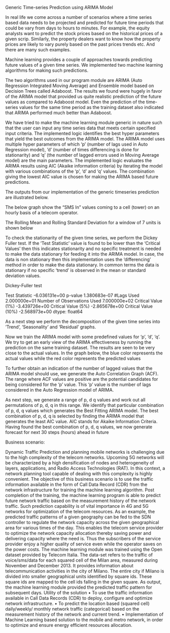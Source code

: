 Generic Time-series Prediction using ARIMA Model

In real life we come across a number of scenarios where a time series based data needs to be projected and predicted for future time periods that could be vary from days to hours to minutes. For example, the equity analysts want to predict the stock prices based on the historical prices of a given scrip. Similarly, the property dealers want to know how the property prices are likely to vary purely based on the past prices trends etc. And there are many such examples.

Machine learning provides a couple of approaches towards predicting future values of a given time series. We implemented two machine learning algorithms for making such predictions. 

The two algorithms used in our program module are ARIMA (Auto Regression Integrated Moving Average) and Ensemble model based on Decision Trees called Adaboost. The results we found were hugely in favor of the ARIMA model that provided us quite realistic prediction of the future values as compared to Adaboost model. Even the prediction of the time-series values for the same time period as the training dataset also indicated that ARIMA performed much better than Adaboost.

We have tried to make the machine learning module generic in nature such that the user can input any time series data that meets certain specified input criteria. The implemented logic identifies the best hyper parameters that yield the best outcomes from the ARIMA model. The ARIMA model uses multiple hyper parameters of which ‘p’ (number of lags used in Auto Regression model), ’d’ (number of times differencing is done for stationarity) and ’q’ (the number of lagged errors used in Moving Average model) are the main parameters. The implemented logic evaluates the ARIMA results using AIC (Akaike information criteria) by iterating the model with various combinations of the ‘p’, ‘d’ and ‘q’ values. The combination giving the lowest AIC value is chosen for making the ARIMA based future predictions.

The outputs from our implementation of the generic timeseries prediction are illustrated below.

The below graph show the “SMS In” values coming to a cell (tower) on an hourly basis of a telecom operator. 

 


The Rolling Mean and Rolling Standard Deviation for a window of 7 units is shown below

 


To check the stationarity of the given time series, we perform the Dickey Fuller test. If the ‘Test Statistic’ value is found to be lower than the ‘Critical Values’ then this indicates stationarity and no specific treatment is needed to make the data stationary for feeding it into the ARIMA model. In case, the data is non stationary then this implementation uses the ‘differencing’ method in order to make the data stationary. In common terms the data is stationary if no specific ‘trend’ is observed in the mean or standard deviation values.

Dickey-Fuller test

Test Statistic                -6.036131e+00
p-value                        1.380683e-07
#Lags Used                     2.000000e+01
Number of Observations Used    7.000000e+02
Critical Value (1%)           -3.439726e+00
Critical Value (5%)           -2.865678e+00
Critical Value (10%)          -2.568973e+00
dtype: float64


As a next step we perform the decomposition of the given time series into ‘Trend’, ‘Seasonality’ and ‘Residual’ graphs.

 

Now we train the ARIMA model with some predefined values for ‘p’, ‘d’, ‘q’. We try to get an early view of the ARIMA effectiveness by running the prediction on the same training dataset. The results are seen to be very close to the actual values. In the graph below, the blue color represents the actual values while the red color represents the predicted values
 

To further obtain an indication of the number of lagged values that the ARIMA model should use, we generate the Auto Correlation Graph (ACF). The range where ACF values are positive are the potential candidates for being considered for the ‘p’ value. This ‘p’ value is the number of lags considered in the Auto Regression model of ARIMA.

 
As next step, we generate a range of p, d q values and work out all permutations of p, d, q in this range. We identify that particular combination of p, d, q values which generates the Best Fitting ARIMA model. The best combination of p, d, q is selected by finding the ARIMA model that generates the least AIC value. AIC stands for Akaike Information Criteria. 
Having found the best combination of p, d, q values, we now generate forecast for next 30 steps (hours) ahead in future
 



Business scenario:

Dynamic Traffic Prediction and planning mobile networks is challenging due to the high complexity of the telecom networks. Upcoming 5G networks will be characterized by a high densification of nodes and heterogeneity of layers, applications, and Radio Access Technologies (RAT). In this context, a network planning tool capable of dealing with this complexity is highly convenient.
The objective of this business scenario is to use the traffic information available in the form of Call Data Record (CDR) from the network infrastructure for training the machine learning algorithm. Post completion of the training, the machine learning program is able to predict future network traffic based on the measurement history of the network traffic. 
Such prediction capability is of vital importance in 4G and 5G networks for optimization of the telecom resources. As an example, the predicted traffic patterns of a given geography can be fed to the SDN controller to regulate the network capacity across the given geographical area for various times of the day. This enables the telecom service provider to optimize the network capacity allocation thereby saving power and delivering capacity where the need is. Thus the subscribers of the service provider enjoy a higher quality of service even while the operator saves on the power costs.
The machine learning module was trained using the Open dataset provided by Telecom Italia. The data-set refers to the traffic of voice/sms/data for each squared cell of the Milan area, measured during November and December 2013. It provides information about telecommunication activities in the city of Milano. The entire city if Milano is divided into smaller geographical units identified by square ids. These square ids are mapped to the cell ids falling in the given square. As output, the machine learning module provided the predicted traffic pattern for subsequent days. 
Utility of the solution
•	To use the traffic information available in Call Data Records (CDR) to deploy, configure and optimize network infrastructure.
•	To predict the location based (squared cell) daily/weekly/ monthly network traffic (categorical) based on the measurement history of the network and current trend.
•	Implementation of Machine Learning based solution to the mobile and metro network, in order to optimize and ensure energy efficient resources allocation. 
